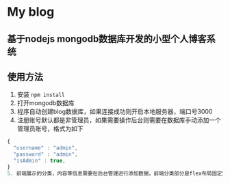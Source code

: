 # My blog
## 基于nodejs mongodb数据库开发的小型个人博客系统
## 使用方法
1. 安装 `npm install`
2. 打开mongodb数据库
3. 程序自动创建blog数据库，如果连接成功则开启本地服务器，端口号3000
4. 注册账号默认都是非管理员，如果需要操作后台则需要在数据库手动添加一个管理员账号，格式为如下
```javascript
{
  "username" : "admin",
  "password" : "admin",
  "isAdmin" : true,
}
5. 前端展示的分类，内容等信息需要在后台管理进行添加数据，前端分类部分是flex布局固定定位自适应